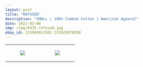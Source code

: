```yaml
---
layout: post
title: "REFUSED"
description: "SMALL | 100% Combed Cotton | American Apparel"
date: 2021-03-08
img: /img/0435-refused.jpg
ebay_id: 233989913502 233925078200
---
```




<table style="width:100%;"><tr><td style="vertical-align:top;">
      <figure class="tmblr-full" data-orig-height="2048" data-orig-width="1365" data-orig-src="https://concertshirts.netlify.app/shirts/0435/0435-01.jpg"><img src="https://64.media.tumblr.com/d0d578843bf1205b7e41a188ae1390d3/7596068be04cf978-3d/s540x810/316aee7986f28825917b047094181b2d5559981a.jpg" data-orig-height="2048" data-orig-width="1365" data-orig-src="https://concertshirts.netlify.app/shirts/0435/0435-01.jpg"/></figure></td>
    <td style="vertical-align:top;">
      <figure class="tmblr-full" data-orig-height="2048" data-orig-width="1365" data-orig-src="https://concertshirts.netlify.app/shirts/0435/0435-02.jpg"><img src="https://64.media.tumblr.com/007eb226e08542c85a681240650dfc57/7596068be04cf978-15/s540x810/bd3c8c734da8aeb0ebed62dbc38b20ee055e5351.jpg" data-orig-height="2048" data-orig-width="1365" data-orig-src="https://concertshirts.netlify.app/shirts/0435/0435-02.jpg"/></figure></td>
  </tr></table>
